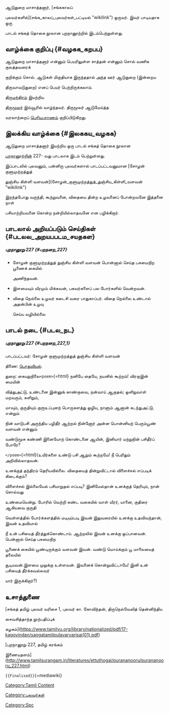 ஆடுதுறை மாசாத்தனார், [சங்ககாலப்
புலவர்களில்](சங்க_காலப்_புலவர்கள்_பட்டியல் "wikilink") ஒருவர். இவர் பாடியதாக ஒரு
பாடல் சங்கத் தொகை நூலான புறநானூற்றில் இடம்பெற்றுள்ளது.

## வாழ்க்கை குறிப்பு {#வழகக_கறபப}

ஆடுதுறை மாசாத்தனார் என்னும் பெயரிலுள்ள சாத்தன் என்னும் சொல் வணிக குலத்தவரைக்
குறிக்கும் சொல். ஆடுகள் மிகுதியாக இருந்ததால் அந்த ஊர் ஆடுதுறை (இன்றைய
திருவாவடுதுறை) எனப் பெயர் பெற்றிருக்கலாம்.
[திருமந்திரம்](திருமந்திரம் "wikilink") இயற்றிய
[திருமூலர்](திருமூலர் "wikilink") இவ்வூரில் வாழ்ந்தவர். திருமூலர் ஆடுமேய்த்த
வரலாற்றைப் [பெரியபுராணம்](பெரிய_புராணம் "wikilink") குறிப்பிடுகிறது.

## இலக்கிய வாழ்க்கை {#இலககய_வழகக}

ஆடுதுறை மாசாத்தனார் இயற்றிய ஒரு பாடல் சங்கத் தொகை நூலான
[புறநானூற்றின்](புறநானூறு "wikilink") 227- வது பாடலாக இடம் பெற்றுள்ளது.
இப்பாடலில் புலவனும், பன்னிரு புலவர்களால் பாடப்பட்டவனுமான [சோழன் குளுமுற்றத்துத்
துஞ்சிய கிள்ளி வளவன்](சோழன்_குளுமுற்றத்துத்_துஞ்சிய_கிள்ளி_வளவன் "wikilink")
இறந்தபோது வருந்தி, கூற்றுவனை, விதையை தின்ற உழவனைப் போன்றவனே இத்தனை நாள்
பசியாற்றியவனை கொன்ற நன்றியில்லாதவனே என பழிக்கிறார்.

## பாடலால் அறியப்படும் செய்திகள் {#படலல_அறயபபடம_சயதகள}

##### புறநானூறு 227 {#பறநனற_227}

-   சோழன் குளுமுற்றத்துத் துஞ்சிய கிள்ளி வளவன் பொன்னால் செய்த பசுமைநிற பூணைக் கையில்
    அணிந்தவன்.
-   இளமையும் வீரமும் மிக்கவன், பகவர்களைப் பல போர்களில் வென்றவன்.
-   விதை நெல்லை உழவர் கடைசி வரை பாதுகாப்பர். விதை நெல்லை உண்டால் அதன்பின் உழவு
    செய்ய வழியில்லை

## பாடல் நடை {#படல_நட}

##### புறநானூறு 227 {#பறநனற_227_1}

பாடப்பட்டவர்: சோழன் குளுமுற்றத்துத் துஞ்சிய கிள்ளி வளவன்

திணை: [பொதுவியல்](பொதுவியல்_திணை "wikilink").

துறை: கையறுநிலை`<poem>`{=html} நனிபே தையே, நயனில் கூற்றம்! விரகுஇன் மையின்
வித்துஅட்டு, உண்டனை இன்னுங் காண்குவை, நன்வாய் ஆகுதல்; ஒளிறுவாள் மறவரும், களிறும்,
மாவும், குருதியும் குரூஉப்புனற் பொருகளத்து ஒழிய, நாளும் ஆனான் கடந்துஅட்டு, என்றும்
நின் வாடுபசி அருந்திய பழிதீர் ஆற்றல் நின்னோர் அன்ன பொன்னியற் பெரும்பூண் வளவன் என்னும்
வண்டுமூசு கண்ணி இனையோற் கொண்டனை ஆயின், இனியார் மற்றுநின் பசிதீர்ப் போரே?
`</poem>`{=html}(உயிர்களை உண்டு பசி ஆறும் கூற்றமே! நீ பெரிதும் அறிவில்லாதவன்.
உனக்குத் தந்திரம் தெரியவில்லை. விதையைத் தின்றுவிட்டால் விளைச்சல் எப்படிக் கிடைக்கும்?
விளைச்சல் இல்லையேல் பசியாறுதல் எப்படி? இனிமேல்தான் உனக்குத் தெரியும், நான் சொல்வது
உண்மையென்று. போரில் வெற்றி கண்ட வகையில் வாள் வீரர், யானை, குதிரை ஆகியவை குருதி
வெள்ளத்தில் போர்க்களத்தில் மடியும்படி இவன் இதுவரையில் உனக்கு உதவிவந்தான், இவன் உதவியால்
நீ உன் பசியைத் தீர்த்துக்கொண்டாய். ஆற்றலில் இவன் உனக்கு ஒப்பானவன். பென்னால் செய்த பசுமைநிற
பூணைக் கையில் பூண்டிருக்கும் வளவன் இவன். வண்டு மொய்க்கும் பூ மாலையைத் தலையில்
சூடியவன்.இளமை முறுக்கு உள்ளவன். இவனைக் கொன்றுவிட்டாயே! இனி உன் பசியைத் தீர்க்கவல்லவர்
யார் இருக்கிறார்?)

## உசாத்துணை

[சங்கத் தமிழ் புலவர் வரிசை 1, புலவர் கா. கோவிந்தன், திருநெல்வேலித் தென்னிந்திய
சைவசித்தாந்த நூற்பதிப்புக்
கழகம்](https://www.tamilvu.org/library/nationalized/pdf/17-kagovindan/sangatamilpulavarvarisai(01).pdf)
[புறநானூறு 227, தமிழ் சுரங்கம்
இணையதளம்](http://www.tamilsurangam.in/literatures/ettuthogai/purananooru/purananooru_227.html)
`{{Finalised}}`{=mediawiki}

[Category:Tamil Content](Category:Tamil_Content "wikilink")
[Category:புலவர்கள்](Category:புலவர்கள் "wikilink")
[Category:Spc](Category:Spc "wikilink")

